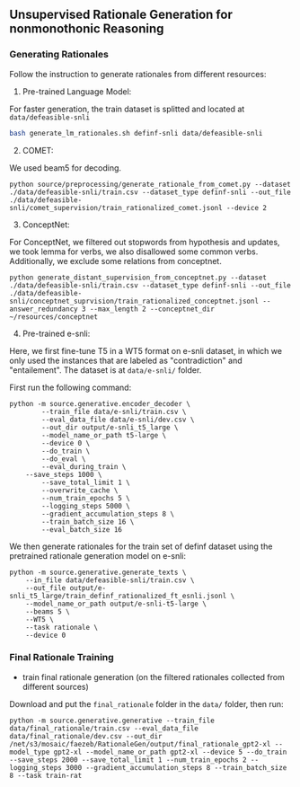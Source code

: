 ## Unsupervised Rationale Generation for nonmonothonic Reasoning

### Generating Rationales

Follow the instruction to generate rationales from different resources:

1.  Pre-trained Language Model:

For faster generation, the train dataset is splitted and located at `data/defeasible-snli`

```bash
bash generate_lm_rationales.sh definf-snli data/defeasible-snli
```

2. COMET:

We used beam5 for decoding.

```
python source/preprocessing/generate_rationale_from_comet.py --dataset ./data/defeasible-snli/train.csv --dataset_type definf-snli --out_file ./data/defeasible-snli/comet_supervision/train_rationalized_comet.jsonl --device 2
```

3. ConceptNet:

For ConceptNet, we filtered out stopwords from hypothesis and updates, we took lemma for verbs, we also disallowed some common verbs. Additionally, we exclude some relations from conceptnet.

```
python generate_distant_supervision_from_conceptnet.py --dataset ./data/defeasible-snli/train.csv --dataset_type definf-snli --out_file ./data/defeasible-snli/conceptnet_suprvision/train_rationalized_conceptnet.jsonl --answer_redundancy 3 --max_length 2 --conceptnet_dir ~/resources/conceptnet
```

4. Pre-trained e-snli:

Here, we first fine-tune T5 in a WT5 format on e-snli dataset, in which we only used the instances that are labeled as "contradiction" and "entailement". The dataset is at `data/e-snli/` folder.

First run the following command:

```
python -m source.generative.encoder_decoder \
        --train_file data/e-snli/train.csv \
        --eval_data_file data/e-snli/dev.csv \
        --out_dir output/e-snli_t5_large \
        --model_name_or_path t5-large \
        --device 0 \
        --do_train \
        --do_eval \
        --eval_during_train \
	--save_steps 1000 \
        --save_total_limit 1 \
        --overwrite_cache \
        --num_train_epochs 5 \
        --logging_steps 5000 \
        --gradient_accumulation_steps 8 \
        --train_batch_size 16 \
        --eval_batch_size 16
```

We then generate rationales for the train set of definf dataset using the pretrained rationale generation model on e-snli:
```
python -m source.generative.generate_texts \
	--in_file data/defeasible-snli/train.csv \
	--out_file output/e-snli_t5_large/train_definf_rationalized_ft_esnli.jsonl \
	--model_name_or_path output/e-snli-t5-large \
	--beams 5 \
	--WT5 \
	--task rationale \
	--device 0
```

### Final Rationale Training

* train final rationale generation (on the filtered rationales collected from different sources)

Download and put the `final_rationale` folder in the `data/` folder, then run:

```
python -m source.generative.generative --train_file data/final_rationale/train.csv --eval_data_file data/final_rationale/dev.csv --out_dir /net/s3/mosaic/faezeb/RationaleGen/output/final_rationale_gpt2-xl --model_type gpt2-xl --model_name_or_path gpt2-xl --device 5 --do_train --save_steps 2000 --save_total_limit 1 --num_train_epochs 2 --logging_steps 3000 --gradient_accumulation_steps 8 --train_batch_size 8 --task train-rat
```
